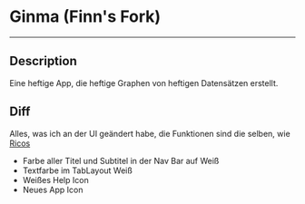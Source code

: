 # Ginma (Finn's Fork)
---------------------------------------------------------------------------
## Description
Eine heftige App, die heftige Graphen von heftigen Datensätzen erstellt.

## Diff
Alles, was ich an der UI geändert habe, die Funktionen sind die selben, wie [Ricos](https://github.com/rklimpel/ginma)

- Farbe aller Titel und Subtitel in der Nav Bar auf Weiß
- Textfarbe im TabLayout Weiß
- Weißes Help Icon
- Neues App Icon